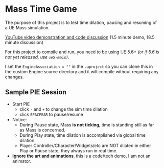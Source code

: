 # Mass Time Game

The purpose of this project is to test time dilation, pausing and resuming
of a UE Mass simulation.

[YouTube video demonstration and code discussion](https://youtu.be/lUWjiRx5LkM) (1.5 minute demo, 18.5 minute discussion)

For this project to compile and run, you need to be using UE 5.6+
*(or if 5.6 is not yet released, use `ue5-main`)*.

I set the `EngineAssociation = ""` in the `.uproject` so you can clone this in the
custom Engine source directory and it will compile without requiring any changes.

## Sample PIE Session

- Start PIE
  - click `-` and `+` to change the sim time dilation
  - click `SPACEBAR` to pause/resume
- Notice:
  - During Pause state, Mass **is not ticking**, time is standing still as far as Mass is concerned.
  - During Play state, time dilation is accomplished via global time dilation.
  - Player Controller/Character/Widgets/etc are NOT dilated in either Play or Pause state, they always run in real time.
- **Ignore the art and animations**, this is a code/tech demo, I am not an animator.
